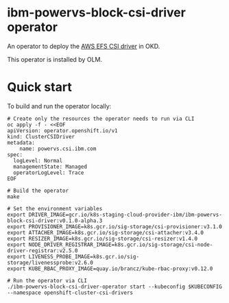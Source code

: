 # ibm-powervs-block-csi-driver operator

An operator to deploy the [AWS EFS CSI driver](https://github.com/openshift/ibm-powervs-block-csi-driver) in OKD.

This operator is installed by OLM.

# Quick start

To build and run the operator locally:

```shell
# Create only the resources the operator needs to run via CLI
oc apply -f - <<EOF
apiVersion: operator.openshift.io/v1
kind: ClusterCSIDriver
metadata:
    name: powervs.csi.ibm.com
spec:
  logLevel: Normal
  managementState: Managed
  operatorLogLevel: Trace
EOF

# Build the operator
make

# Set the environment variables
export DRIVER_IMAGE=gcr.io/k8s-staging-cloud-provider-ibm/ibm-powervs-block-csi-driver:v0.1.0-alpha.3
export PROVISIONER_IMAGE=k8s.gcr.io/sig-storage/csi-provisioner:v3.1.0
export ATTACHER_IMAGE=k8s.gcr.io/sig-storage/csi-attacher:v3.4.0
export RESIZER_IMAGE=k8s.gcr.io/sig-storage/csi-resizer:v1.4.0
export NODE_DRIVER_REGISTRAR_IMAGE=k8s.gcr.io/sig-storage/csi-node-driver-registrar:v2.5.0
export LIVENESS_PROBE_IMAGE=k8s.gcr.io/sig-storage/livenessprobe:v2.6.0
export KUBE_RBAC_PROXY_IMAGE=quay.io/brancz/kube-rbac-proxy:v0.12.0

# Run the operator via CLI
./ibm-powervs-block-csi-driver-operator start --kubeconfig $KUBECONFIG --namespace openshift-cluster-csi-drivers
```